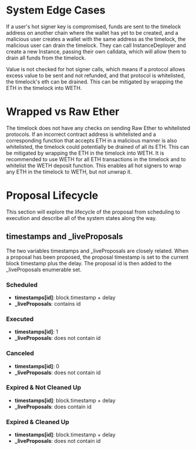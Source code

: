 # System Edge Cases

If a user's hot signer key is compromised, funds are sent to the timelock address on another chain where the wallet has yet to be created, and a malicious user creates a wallet with the same address as the timelock, the malicious user can drain the timelock. They can call InstanceDeployer and create a new Instance, passing their own calldata, which will allow them to drain all funds from the timelock.

Value is not checked for hot signer calls, which means if a protocol allows excess value to be sent and not refunded, and that protocol is whitelisted, the timelock's eth can be drained. This can be mitigated by wrapping the ETH in the timelock into WETH.

# Wrapped vs Raw Ether

The timelock does not have any checks on sending Raw Ether to whitelisted protocols. If an incorrect contract address is whitelisted and a corresponding function that accepts ETH in a malicious manner is also whitelisted, the timelock could potentially be drained of all its ETH. This can be mitigated by wrapping the ETH in the timelock into WETH. It is recommended to use WETH for all ETH transactions in the timelock and to whitelist the WETH deposit function. This enables all hot signers to wrap any ETH in the timelock to WETH, but not unwrap it.

# Proposal Lifecycle

This section will explore the lifecycle of the proposal from scheduling to execution and describe all of the system states along the way.

## timestamps and _liveProposals

The two variables timestamps and _liveProposals are closely related. When a proposal has been proposed, the proposal timestamp is set to the current block timestamp plus the delay. The proposal id is then added to the _liveProposals enumerable set.

### Scheduled
- **timestamps[id]**: block.timestamp + delay
- **_liveProposals**: contains id

### Executed
- **timestamps[id]**: 1
- **_liveProposals**: does not contain id

### Canceled
- **timestamps[id]**: 0
- **_liveProposals**: does not contain id

### Expired & Not Cleaned Up
- **timestamps[id]**: block.timestamp + delay
- **_liveProposals**: does contain id

### Expired & Cleaned Up
- **timestamps[id]**: block.timestamp + delay
- **_liveProposals**: does not contain id
